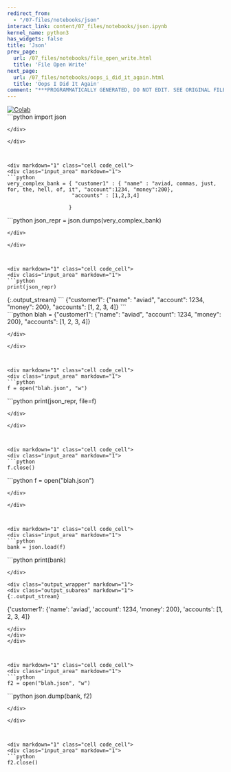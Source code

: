 ```yaml
---
redirect_from:
  - "/07-files/notebooks/json"
interact_link: content/07_files/notebooks/json.ipynb
kernel_name: python3
has_widgets: false
title: 'Json'
prev_page:
  url: /07_files/notebooks/file_open_write.html
  title: 'File Open Write'
next_page:
  url: /07_files/notebooks/oops_i_did_it_again.html
  title: 'Oops I Did It Again'
comment: "***PROGRAMMATICALLY GENERATED, DO NOT EDIT. SEE ORIGINAL FILES IN /content***"
---
```

<a href="https://colab.research.google.com/github/aviadr1/learn-python/blob/master/live%20class%20demonstrations/lesson%2007%20-%20json.ipynb" target="_blank">
<img src="https://colab.research.google.com/assets/colab-badge.svg" 
     title="Open this file in Google Colab" alt="Colab"/>
</a>




<div markdown="1" class="cell code_cell">
<div class="input_area" markdown="1">
```python
import json

```
</div>

</div>



<div markdown="1" class="cell code_cell">
<div class="input_area" markdown="1">
```python
very_complex_bank = { "customer1" : { "name" : "aviad, commas, just, for, the, hell, of, it", "account":1234, "money":200},
                     "accounts" : [1,2,3,4]
                     
                    }

```
</div>

</div>



<div markdown="1" class="cell code_cell">
<div class="input_area" markdown="1">
```python
json_repr = json.dumps(very_complex_bank)

```
</div>

</div>



<div markdown="1" class="cell code_cell">
<div class="input_area" markdown="1">
```python
print(json_repr)

```
</div>

<div class="output_wrapper" markdown="1">
<div class="output_subarea" markdown="1">
{:.output_stream}
```
{"customer1": {"name": "aviad", "account": 1234, "money": 200}, "accounts": [1, 2, 3, 4]}
```
</div>
</div>
</div>



<div markdown="1" class="cell code_cell">
<div class="input_area" markdown="1">
```python
blah = {"customer1": {"name": "aviad", "account": 1234, "money": 200}, "accounts": [1, 2, 3, 4]}

```
</div>

</div>



<div markdown="1" class="cell code_cell">
<div class="input_area" markdown="1">
```python
f = open("blah.json", "w")

```
</div>

</div>



<div markdown="1" class="cell code_cell">
<div class="input_area" markdown="1">
```python
print(json_repr, file=f)

```
</div>

</div>



<div markdown="1" class="cell code_cell">
<div class="input_area" markdown="1">
```python
f.close()

```
</div>

</div>



<div markdown="1" class="cell code_cell">
<div class="input_area" markdown="1">
```python
f = open("blah.json")

```
</div>

</div>



<div markdown="1" class="cell code_cell">
<div class="input_area" markdown="1">
```python
bank = json.load(f)

```
</div>

</div>



<div markdown="1" class="cell code_cell">
<div class="input_area" markdown="1">
```python
print(bank)

```
</div>

<div class="output_wrapper" markdown="1">
<div class="output_subarea" markdown="1">
{:.output_stream}
```
{'customer1': {'name': 'aviad', 'account': 1234, 'money': 200}, 'accounts': [1, 2, 3, 4]}
```
</div>
</div>
</div>



<div markdown="1" class="cell code_cell">
<div class="input_area" markdown="1">
```python
f2 = open("blah.json", "w")

```
</div>

</div>



<div markdown="1" class="cell code_cell">
<div class="input_area" markdown="1">
```python
json.dump(bank, f2)

```
</div>

</div>



<div markdown="1" class="cell code_cell">
<div class="input_area" markdown="1">
```python
f2.close()

```
</div>

</div>

